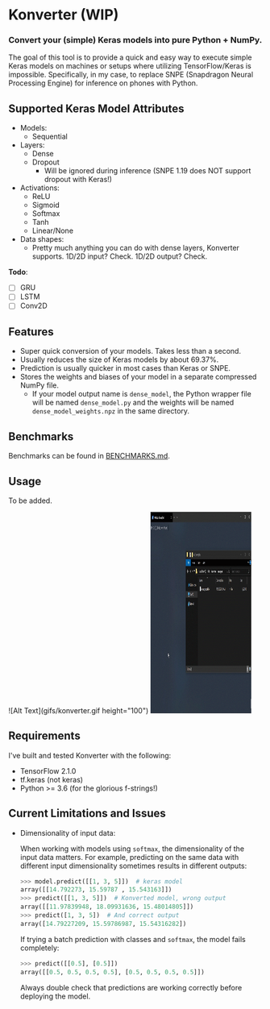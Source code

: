 # Konverter (WIP)
### Convert your (simple) Keras models into pure Python + NumPy.

The goal of this tool is to provide a quick and easy way to execute simple Keras models on machines or setups where utilizing TensorFlow/Keras is impossible. Specifically, in my case, to replace SNPE (Snapdragon Neural Processing Engine) for inference on phones with Python.

## Supported Keras Model Attributes
- Models:
  - Sequential
- Layers:
  - Dense
  - Dropout
    - Will be ignored during inference (SNPE 1.19 does NOT support dropout with Keras!)
- Activations:
  - ReLU
  - Sigmoid
  - Softmax
  - Tanh
  - Linear/None
- Data shapes:
  - Pretty much anything you can do with dense layers, Konverter supports. 1D/2D input? Check. 1D/2D output? Check.

**Todo**:
- [ ] GRU
- [ ] LSTM
- [ ] Conv2D

## Features
- Super quick conversion of your models. Takes less than a second.
- Usually reduces the size of Keras models by about 69.37%.
- Prediction is usually quicker in most cases than Keras or SNPE.
- Stores the weights and biases of your model in a separate compressed NumPy file.
  - If your model output name is `dense_model`, the Python wrapper file will be named `dense_model.py` and the weights will be named `dense_model_weights.npz` in the same directory.

## Benchmarks
Benchmarks can be found in [BENCHMARKS.md](BENCHMARKS.md).

## Usage
To be added.

![Alt Text](gifs/konverter.gif height="100")
<img src="gifs/konverter.gif" width="200" height="400" />


## Requirements
I've built and tested Konverter with the following:
- TensorFlow 2.1.0
- tf.keras (not keras)
- Python >= 3.6 (for the glorious f-strings!)

## Current Limitations and Issues
- Dimensionality of input data:

  When working with models using `softmax`, the dimensionality of the input data matters. For example, predicting on the same data with different input dimensionality sometimes results in different outputs:
  ```python
  >>> model.predict([[1, 3, 5]])  # keras model
  array([[14.792273, 15.59787 , 15.543163]])
  >>> predict([[1, 3, 5]])  # Konverted model, wrong output
  array([[11.97839948, 18.09931636, 15.48014805]])
  >>> predict([1, 3, 5])  # And correct output
  array([14.79227209, 15.59786987, 15.54316282])
  ```

  If trying a batch prediction with classes and `softmax`, the model fails completely:
  ```python
  >>> predict([[0.5], [0.5]])
  array([[0.5, 0.5, 0.5, 0.5], [0.5, 0.5, 0.5, 0.5]])
  ```

  Always double check that predictions are working correctly before deploying the model.
